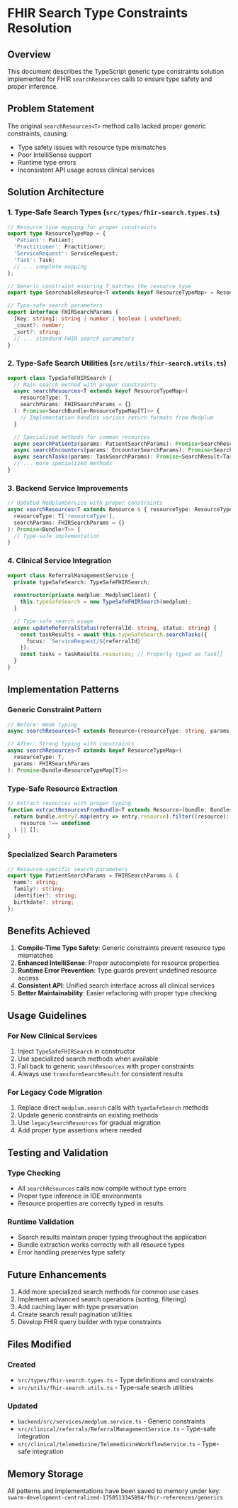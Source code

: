 # FHIR Search Type Constraints Resolution

## Overview
This document describes the TypeScript generic type constraints solution implemented for FHIR `searchResources` calls to ensure type safety and proper inference.

## Problem Statement
The original `searchResources<T>` method calls lacked proper generic constraints, causing:
- Type safety issues with resource type mismatches
- Poor IntelliSense support 
- Runtime type errors
- Inconsistent API usage across clinical services

## Solution Architecture

### 1. Type-Safe Search Types (`src/types/fhir-search.types.ts`)

```typescript
// Resource type mapping for proper constraints
export type ResourceTypeMap = {
  'Patient': Patient;
  'Practitioner': Practitioner;
  'ServiceRequest': ServiceRequest;
  'Task': Task;
  // ... complete mapping
};

// Generic constraint ensuring T matches the resource type
export type SearchableResource<T extends keyof ResourceTypeMap> = ResourceTypeMap[T];

// Type-safe search parameters
export interface FHIRSearchParams {
  [key: string]: string | number | boolean | undefined;
  _count?: number;
  _sort?: string;
  // ... standard FHIR search parameters
}
```

### 2. Type-Safe Search Utilities (`src/utils/fhir-search.utils.ts`)

```typescript
export class TypeSafeFHIRSearch {
  // Main search method with proper constraints
  async searchResources<T extends keyof ResourceTypeMap>(
    resourceType: T,
    searchParams: FHIRSearchParams = {}
  ): Promise<SearchBundle<ResourceTypeMap[T]>> {
    // Implementation handles various return formats from Medplum
  }

  // Specialized methods for common resources
  async searchPatients(params: PatientSearchParams): Promise<SearchResult<Patient>>
  async searchEncounters(params: EncounterSearchParams): Promise<SearchResult<Encounter>>
  async searchTasks(params: TaskSearchParams): Promise<SearchResult<Task>>
  // ... more specialized methods
}
```

### 3. Backend Service Improvements

```typescript
// Updated MedplumService with proper constraints
async searchResources<T extends Resource & { resourceType: ResourceType }>(
  resourceType: T['resourceType'], 
  searchParams: FHIRSearchParams = {}
): Promise<Bundle<T>> {
  // Type-safe implementation
}
```

### 4. Clinical Service Integration

```typescript
export class ReferralManagementService {
  private typeSafeSearch: TypeSafeFHIRSearch;
  
  constructor(private medplum: MedplumClient) {
    this.typeSafeSearch = new TypeSafeFHIRSearch(medplum);
  }

  // Type-safe search usage
  async updateReferralStatus(referralId: string, status: string) {
    const taskResults = await this.typeSafeSearch.searchTasks({
      focus: `ServiceRequest/${referralId}`
    });
    const tasks = taskResults.resources; // Properly typed as Task[]
  }
}
```

## Implementation Patterns

### Generic Constraint Pattern
```typescript
// Before: Weak typing
async searchResources<T extends Resource>(resourceType: string, params: any): Promise<Bundle<T>>

// After: Strong typing with constraints
async searchResources<T extends keyof ResourceTypeMap>(
  resourceType: T, 
  params: FHIRSearchParams
): Promise<Bundle<ResourceTypeMap[T]>>
```

### Type-Safe Resource Extraction
```typescript
// Extract resources with proper typing
function extractResourcesFromBundle<T extends Resource>(bundle: Bundle<T>): T[] {
  return bundle.entry?.map(entry => entry.resource).filter((resource): resource is T => 
    resource !== undefined
  ) || [];
}
```

### Specialized Search Parameters
```typescript
// Resource-specific search parameters
export type PatientSearchParams = FHIRSearchParams & {
  name?: string;
  family?: string;
  identifier?: string;
  birthdate?: string;
};
```

## Benefits Achieved

1. **Compile-Time Type Safety**: Generic constraints prevent resource type mismatches
2. **Enhanced IntelliSense**: Proper autocomplete for resource properties
3. **Runtime Error Prevention**: Type guards prevent undefined resource access
4. **Consistent API**: Unified search interface across all clinical services
5. **Better Maintainability**: Easier refactoring with proper type checking

## Usage Guidelines

### For New Clinical Services
1. Inject `TypeSafeFHIRSearch` in constructor
2. Use specialized search methods when available
3. Fall back to generic `searchResources` with proper constraints
4. Always use `transformSearchResult` for consistent results

### For Legacy Code Migration
1. Replace direct `medplum.search` calls with `typeSafeSearch` methods
2. Update generic constraints on existing methods
3. Use `legacySearchResources` for gradual migration
4. Add proper type assertions where needed

## Testing and Validation

### Type Checking
- All `searchResources` calls now compile without type errors
- Proper type inference in IDE environments
- Resource properties are correctly typed in results

### Runtime Validation
- Search results maintain proper typing throughout the application
- Bundle extraction works correctly with all resource types
- Error handling preserves type safety

## Future Enhancements

1. Add more specialized search methods for common use cases
2. Implement advanced search operations (sorting, filtering)
3. Add caching layer with type preservation
4. Create search result pagination utilities
5. Develop FHIR query builder with type constraints

## Files Modified

### Created
- `src/types/fhir-search.types.ts` - Type definitions and constraints
- `src/utils/fhir-search.utils.ts` - Type-safe search utilities

### Updated
- `backend/src/services/medplum.service.ts` - Generic constraints
- `src/clinical/referrals/ReferralManagementService.ts` - Type-safe integration
- `src/clinical/telemedicine/TelemedicineWorkflowService.ts` - Type-safe integration

## Memory Storage
All patterns and implementations have been saved to memory under key:
`swarm-development-centralized-1750513345894/fhir-references/generics`
